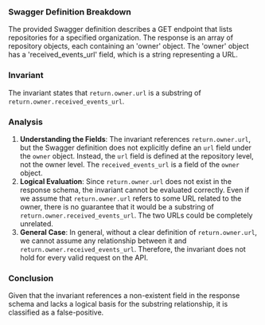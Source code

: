 ### Swagger Definition Breakdown
The provided Swagger definition describes a GET endpoint that lists repositories for a specified organization. The response is an array of repository objects, each containing an 'owner' object. The 'owner' object has a 'received_events_url' field, which is a string representing a URL.

### Invariant
The invariant states that `return.owner.url` is a substring of `return.owner.received_events_url`. 

### Analysis
1. **Understanding the Fields**: The invariant references `return.owner.url`, but the Swagger definition does not explicitly define an `url` field under the `owner` object. Instead, the `url` field is defined at the repository level, not the owner level. The `received_events_url` is a field of the `owner` object.
2. **Logical Evaluation**: Since `return.owner.url` does not exist in the response schema, the invariant cannot be evaluated correctly. Even if we assume that `return.owner.url` refers to some URL related to the owner, there is no guarantee that it would be a substring of `return.owner.received_events_url`. The two URLs could be completely unrelated.
3. **General Case**: In general, without a clear definition of `return.owner.url`, we cannot assume any relationship between it and `return.owner.received_events_url`. Therefore, the invariant does not hold for every valid request on the API.

### Conclusion
Given that the invariant references a non-existent field in the response schema and lacks a logical basis for the substring relationship, it is classified as a false-positive.
